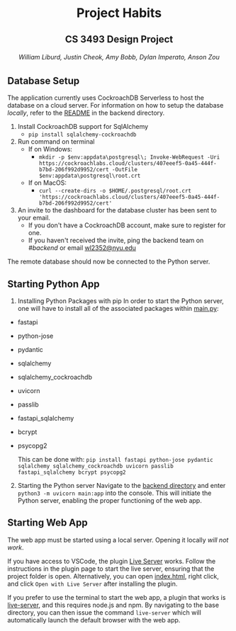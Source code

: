 <h1 style="text-align: center;"> Project Habits </h1>
<h2 style="text-align: center;"> CS 3493 Design Project </h2>
<h6 style="text-align: center;"> William Liburd, Justin Cheok, Amy Bobb, Dylan Imperato, Anson Zou </h6>

## Database Setup

The application currently uses CockroachDB Serverless to host the database on a cloud server. For information on how to setup the database _locally_, refer to the [README](backend/README.md) in the backend directory.

1. Install CockroachDB support for SqlAlchemy
   - `pip install sqlalchemy-cockroachdb`
2. Run command on terminal
   - If on Windows:
     - `mkdir -p $env:appdata\postgresql\; Invoke-WebRequest -Uri https://cockroachlabs.cloud/clusters/407eeef5-0a45-444f-b7bd-206f992d9952/cert -OutFile $env:appdata\postgresql\root.crt`
   - If on MacOS:
     - `curl --create-dirs -o $HOME/.postgresql/root.crt 'https://cockroachlabs.cloud/clusters/407eeef5-0a45-444f-b7bd-206f992d9952/cert'`
3. An invite to the dashboard for the database cluster has been sent to your email.
   - If you don't have a CockroachDB account, make sure to register for one.
   - If you haven't received the invite, ping the backend team on _#backend_ or email wl2352@nyu.edu

The remote database should now be connected to the Python server.

## Starting Python App

1. Installing Python Packages with pip
   In order to start the Python server, one will have to install all of the associated packages within [main.py](backend/main.py):

- fastapi
- python-jose
- pydantic
- sqlalchemy
- sqlalchemy_cockroachdb
- uvicorn
- passlib
- fastapi_sqlalchemy
- bcrypt
- psycopg2

  This can be done with: `pip install fastapi python-jose pydantic sqlalchemy sqlalchemy_cockroachdb uvicorn passlib fastapi_sqlalchemy bcrypt psycopg2`

2. Starting the Python server
   Navigate to the [backend directory](backend/) and enter `python3 -m uvicorn main:app` into the console. This will initiate the Python server, enabling the proper functioning of the web app.

## Starting Web App

The web app must be started using a local server. Opening it locally _will not work_.

If you have access to VSCode, the plugin [Live Server](https://marketplace.visualstudio.com/items?itemName=ritwickdey.LiveServer) works. Follow the instructions in the plugin page to start the live server, ensuring that the project folder is open. Alternatively, you can open [index.html](index.html), right click, and click `Open with Live Server` after installing the plugin.

If you prefer to use the terminal to start the web app, a plugin that works is [live-server](https://www.npmjs.com/package/live-server), and this requires node.js and npm. By navigating to the base directory, you can then issue the command `live-server` which will automatically launch the default browser with the web app.
